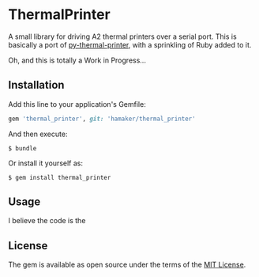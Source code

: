 # ThermalPrinter

A small library for driving A2 thermal printers over a serial port.
This is basically a port of [py-thermal-printer](https://github.com/luopio/py-thermal-printer), with a sprinkling of Ruby added to it.

Oh, and this is totally a Work in Progress...

## Installation

Add this line to your application's Gemfile:

```ruby
gem 'thermal_printer', git: 'hamaker/thermal_printer'
```

And then execute:

    $ bundle

Or install it yourself as:

    $ gem install thermal_printer

## Usage

I believe the code is the 

## License

The gem is available as open source under the terms of the [MIT License](http://opensource.org/licenses/MIT).

